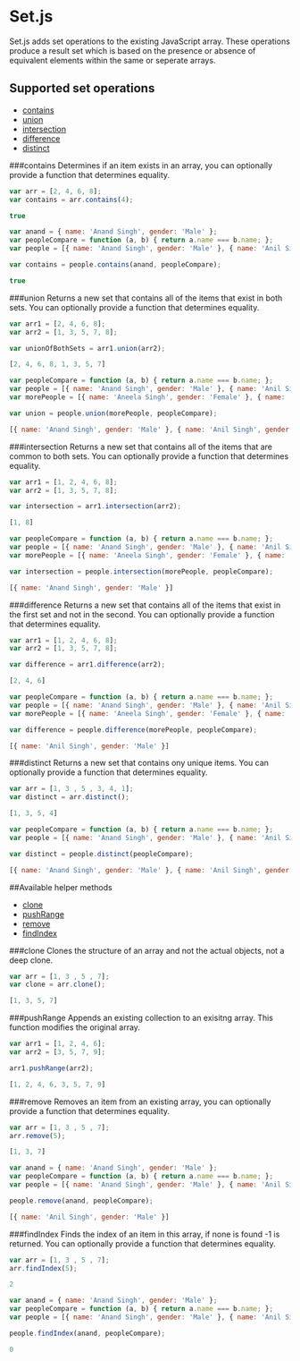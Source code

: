 # Set.js

Set.js adds set operations to the existing JavaScript array. These operations produce a result set which is based on the presence or absence of equivalent elements within the same or seperate arrays.

## Supported set operations
* [contains](#contains)
* [union](#union)
* [intersection](#intersection)
* [difference](#difference)
* [distinct](#distinct)

###contains
Determines if an item exists in an array, you can optionally provide a function that determines equality.

```js
var arr = [2, 4, 6, 8];
var contains = arr.contains(4);

true
```

```js
var anand = { name: 'Anand Singh', gender: 'Male' };
var peopleCompare = function (a, b) { return a.name === b.name; };
var people = [{ name: 'Anand Singh', gender: 'Male' }, { name: 'Anil Singh', gender: 'Male' }];

var contains = people.contains(anand, peopleCompare);

true
```

###union
Returns a new set that contains all of the items that exist in both sets. You can optionally provide a function that determines equality.

```js
var arr1 = [2, 4, 6, 8];
var arr2 = [1, 3, 5, 7, 8];

var unionOfBothSets = arr1.union(arr2);

[2, 4, 6, 8, 1, 3, 5, 7]
```

```js
var peopleCompare = function (a, b) { return a.name === b.name; };
var people = [{ name: 'Anand Singh', gender: 'Male' }, { name: 'Anil Singh', gender: 'Male' }];
var morePeople = [{ name: 'Aneela Singh', gender: 'Female' }, { name: 'Anand Singh', gender: 'Male' }];

var union = people.union(morePeople, peopleCompare);

[{ name: 'Anand Singh', gender: 'Male' }, { name: 'Anil Singh', gender: 'Male' }, { name: 'Aneela Singh', gender: 'Female' }]
```
###intersection
Returns a new set that contains all of the items that are common to both sets. You can optionally provide a function that determines equality.

```js
var arr1 = [1, 2, 4, 6, 8];
var arr2 = [1, 3, 5, 7, 8];

var intersection = arr1.intersection(arr2);

[1, 8]
```

```js
var peopleCompare = function (a, b) { return a.name === b.name; };
var people = [{ name: 'Anand Singh', gender: 'Male' }, { name: 'Anil Singh', gender: 'Male' }];
var morePeople = [{ name: 'Aneela Singh', gender: 'Female' }, { name: 'Anand Singh', gender: 'Male' }];

var intersection = people.intersection(morePeople, peopleCompare);

[{ name: 'Anand Singh', gender: 'Male' }]
```
###difference
Returns a new set that contains all of the items that exist in the first set and not in the second. You can optionally provide a function that determines equality.

```js
var arr1 = [1, 2, 4, 6, 8];
var arr2 = [1, 3, 5, 7, 8];

var difference = arr1.difference(arr2);

[2, 4, 6]
```

```js
var peopleCompare = function (a, b) { return a.name === b.name; };
var people = [{ name: 'Anand Singh', gender: 'Male' }, { name: 'Anil Singh', gender: 'Male' }];
var morePeople = [{ name: 'Aneela Singh', gender: 'Female' }, { name: 'Anand Singh', gender: 'Male' }];

var difference = people.difference(morePeople, peopleCompare);

[{ name: 'Anil Singh', gender: 'Male' }]
```

###distinct
Returns a new set that contains ony unique items. You can optionally provide a function that determines equality.

```js
var arr = [1, 3 , 5 , 3, 4, 1];
var distinct = arr.distinct();

[1, 3, 5, 4]
```

```js
var peopleCompare = function (a, b) { return a.name === b.name; };
var people = [{ name: 'Anand Singh', gender: 'Male' }, { name: 'Anil Singh', gender: 'Male' }, { name: 'Aneela Singh', gender: 'Female' }, { name: 'Anand Singh', gender: 'Male' }];

var distinct = people.distinct(peopleCompare);

[{ name: 'Anand Singh', gender: 'Male' }, { name: 'Anil Singh', gender: 'Male' }, { name: 'Aneela Singh', gender: 'Female' }]
```

##Available helper methods
* [clone](#clone)
* [pushRange](#pushRange)
* [remove](#remove)
* [findIndex](#findIndex)

###clone
Clones the structure of an array and not the actual objects, not a deep clone.

```js
var arr = [1, 3 , 5 , 7];
var clone = arr.clone();

[1, 3, 5, 7]
```

###pushRange
Appends an existing collection to an exisitng array. This function modifies the original array.

```js
var arr1 = [1, 2, 4, 6];
var arr2 = [3, 5, 7, 9];

arr1.pushRange(arr2);

[1, 2, 4, 6, 3, 5, 7, 9]
```

###remove
Removes an item from an existing array, you can optionally provide a function that determines equality.

```js
var arr = [1, 3 , 5 , 7];
arr.remove(5);

[1, 3, 7]
```

```js
var anand = { name: 'Anand Singh', gender: 'Male' };
var peopleCompare = function (a, b) { return a.name === b.name; };
var people = [{ name: 'Anand Singh', gender: 'Male' }, { name: 'Anil Singh', gender: 'Male' }];

people.remove(anand, peopleCompare); 

[{ name: 'Anil Singh', gender: 'Male' }]
```

###findIndex
Finds the index of an item in this array, if none is found -1 is returned. You can optionally provide a function that determines equality.

```js
var arr = [1, 3 , 5 , 7];
arr.findIndex(5);

2
```

```js
var anand = { name: 'Anand Singh', gender: 'Male' };
var peopleCompare = function (a, b) { return a.name === b.name; };
var people = [{ name: 'Anand Singh', gender: 'Male' }, { name: 'Anil Singh', gender: 'Male' }];

people.findIndex(anand, peopleCompare); 

0
```
